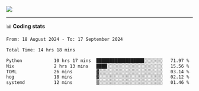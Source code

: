 <picture>
  <source
  srcset="https://github-readme-stats.vercel.app/api?username=sant0s12&show_icons=true&theme=dark"
  media="(prefers-color-scheme: dark)"
  />
  <source
  srcset="https://github-readme-stats.vercel.app/api?username=sant0s12&show_icons=true"
  media="(prefers-color-scheme: light)"
  />
  <img src="https://github-readme-stats.vercel.app/api?username=sant0s12&show_icons=true" />
</picture>

---

📊 **Coding stats**

<!--START_SECTION:waka-->

```txt
From: 18 August 2024 - To: 17 September 2024

Total Time: 14 hrs 18 mins

Python            10 hrs 17 mins  ██████████████████░░░░░░░   71.97 %
Nix               2 hrs 13 mins   ████░░░░░░░░░░░░░░░░░░░░░   15.56 %
TOML              26 mins         ▓░░░░░░░░░░░░░░░░░░░░░░░░   03.14 %
hog               18 mins         ▓░░░░░░░░░░░░░░░░░░░░░░░░   02.12 %
systemd           12 mins         ▒░░░░░░░░░░░░░░░░░░░░░░░░   01.46 %
```

<!--END_SECTION:waka-->
